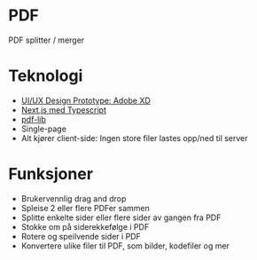 # PDF
PDF splitter / merger


# Teknologi
* [UI/UX Design Prototype: Adobe XD](https://xd.adobe.com/view/984e3eec-910f-4e2d-a27d-f887ade6c98d-cd1d/)
* [Next.js med Typescript](https://nextjs.org/)
* [pdf-lib](https://pdf-lib.js.org/)
* Single-page
* Alt kjører client-side: Ingen store filer lastes opp/ned til server

# Funksjoner
* Brukervennlig drag and drop
* Spleise 2 eller flere PDFer sammen
* Splitte enkelte sider eller flere sider av gangen fra PDF
* Stokke om på siderekkefølge i PDF
* Rotere og speilvende sider i PDF
* Konvertere ulike filer til PDF, som bilder, kodefiler og mer
